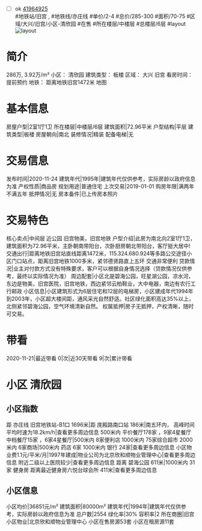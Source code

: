 - [ ] ok [41964925](https://bj.5i5j.com/ershoufang/41964925.html)  
 #地铁站/旧宫 ,  #地铁线/亦庄线
#单价/2-4 #总价/285-300 #面积/70-75   #区域/大兴/旧宫/小区-清欣园 #在售 #所在楼层/中楼层 #总楼层/6层 #layout 
![layout](http://image2.5i5j.com//group2/M00/F0/7A/CgqJNF7NHk-AFqQQAAKwoeSXbHI401.jpg_P5.jpg) 
# 简介 
 286万,  3.92万/m² 
小区： 清欣园
建筑类型： 板楼
区域： 大兴 旧宫
看房时间： 提前预约
地铁： 距离地铁旧宫1472米 地图
# 基本信息 
 房屋户型|2室1厅1卫
所在楼层|中楼层/6层
建筑面积|72.96平米
户型结构|平层
建筑类型|板楼
房屋朝向|南北
装修情况|精装
配备电梯|无
# 交易信息 
 发布时间|2020-11-24
建筑年代|1995年|建筑年代仅供参考，实际房龄以政府信息为准
产权性质|商品房
规划用途|普通住宅
上次交易|2019-01-01
购房年限|满两年不满五年
抵押情况|无
房本备件|已上传房本照片
# 交易特色 
 核心卖点|中间层  近公园  旧宫物美，旧宫地铁
户型介绍|此房为南北向2室1厅1卫，建筑面积为72.96平米，主卧朝南带阳台，次卧厨房朝北带阳台，客厅挺大居中!
交通出行|距离地铁旧宫站直线距离1472米，115.324.680.924等多路公交途径小区门口站点，距离旧宫地铁1000多米，紧邻德贤路直上五环  交通非常便利
贷款情况|业主对付款方式没有特殊要求，客户可以根据自身情况选择（贷款情况仅供参考，最终以实际情况为准）
周边配套|小区北是碧海公园，旺星湖公园，凉水河，东边是物美，旧宫医院，旧宫地铁，西边紧邻云柏鞋业，大中电器，南边有农行工行邮政
小区信息|小区建筑形式为6层住宅和12层的电梯房，小区建成年代1994年到2003年，小区超大楼间距，通风采光自然舒适。社区绿化面积高达35%以上，北侧紧邻碧海公园，空气环境清新自然。
权属抵押|房子无抵押，产权清晰，随时可交易。
# 带看 
 2020-11-21|最近带看	 0|次|近30天带看	 9|次|累计带看
# 小区 清欣园
## 小区指数 
 距 亦庄线 旧宫地铁站-B1口 1696米|距 庑殿路南口站 186米|南五环内， 高峰时间平均时速为18.2km/h|查看更多周边信息
500米内 平价餐厅178家 ，9家4星餐厅
中档餐厅15家 ，6家4星餐厅|500米内 8家便利店
1000米内 75家综合超市
2000米内 6家商场|500米内 药店 6家
1000米内 银行 24家|查看更多周边信息
小区物业费1.1元/平米/月|1997年建成|物业公司为北京欣和顺物业管理中心|查看更多周边信息
附近二级以上医院较少|查看更多周边信息
距离 碧海公园 611米|1000米内 31家 健身房
距离最近健身房六悦台球会所 411米|查看更多周边信息
## 小区信息 
 小区均价|36851元/m²
建筑面积|80000m²
建筑年代|1994年|建筑年代仅供参考，实际房龄以政府信息为准
总户数|2554
绿化率|30%
容积率|2
所在商圈|旧宫
小区物业|北京欣和顺物业管理中心
小区在售房源53套
小区在租房源11套
